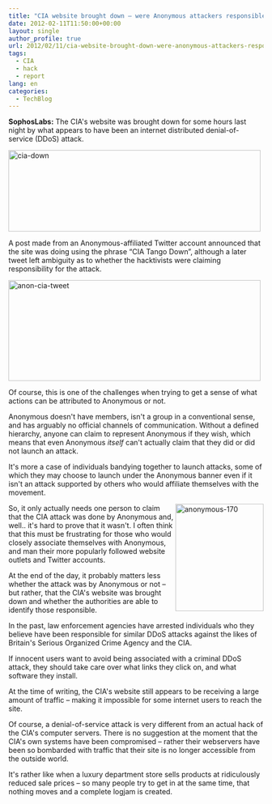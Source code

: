 ```yaml
---
title: "CIA website brought down – were Anonymous attackers responsible?"
date: 2012-02-11T11:50:00+00:00
layout: single
author_profile: true
url: 2012/02/11/cia-website-brought-down-were-anonymous-attackers-responsible/
tags:
  - CIA
  - hack
  - report
lang: en
categories: 
  - TechBlog
---
```

**SophosLabs:** The CIA's website was brought down for some hours last night by what appears to have been an internet distributed denial-of-service (DDoS) attack. 

[<img title="cia-down" border="0" alt="cia-down" src="http://lh5.ggpht.com/-SgwkBv_vBow/TzZN5_Wj5NI/AAAAAAAAErc/LWOysDWNwOA/cia-down_thumb%25255B2%25255D.jpg?imgmax=800" width="498" height="161" />](http://lh6.ggpht.com/-OYhRpfQoh4Q/TzZN2MT3jdI/AAAAAAAAErU/u_j4c7HWskE/s1600-h/cia-down%25255B4%25255D.jpg) 

A post made from an Anonymous-affiliated Twitter account announced that the site was doing using the phrase “CIA Tango Down”, although a later tweet left ambiguity as to whether the hacktivists were claiming responsibility for the attack. 

[<img title="anon-cia-tweet" border="0" alt="anon-cia-tweet" src="http://lh3.ggpht.com/-2o8AftVcUCQ/TzZOlBwkJ2I/AAAAAAAAErs/XGf4owiwRgk/anon-cia-tweet_thumb%25255B2%25255D.jpg?imgmax=800" width="498" height="199" />](http://lh5.ggpht.com/-HeFIj8mW0w0/TzZOhhaUg5I/AAAAAAAAErk/FB18GXY8DfU/s1600-h/anon-cia-tweet%25255B4%25255D.jpg) 

Of course, this is one of the challenges when trying to get a sense of what actions can be attributed to Anonymous or not. 

Anonymous doesn't have members, isn't a group in a conventional sense, and has arguably no official channels of communication. Without a defined hierarchy, anyone can claim to represent Anonymous if they wish, which means that even Anonymous _itself_ can't actually claim that they did or did not launch an attack. 

It's more a case of individuals bandying together to launch attacks, some of which they may choose to launch under the Anonymous banner even if it isn't an attack supported by others who would affiliate themselves with the movement. 

[<img title="anonymous-170" border="0" alt="anonymous-170" align="right" src="http://lh6.ggpht.com/-G0NkoWgDufw/TzZPDBOzbXI/AAAAAAAAEr8/f3SDQ0Xprw4/anonymous-170_thumb.jpg?imgmax=800" width="174" height="212" />](http://lh5.ggpht.com/-Ff5_qz0irMc/TzZOpUgZNkI/AAAAAAAAEr0/xvdTjIpSJdo/s1600-h/anonymous-170%25255B2%25255D.jpg)So, it only actually needs one person to claim that the CIA attack was done by Anonymous and, well.. it's hard to prove that it wasn't. I often think that this must be frustrating for those who would closely associate themselves with Anonymous, and man their more popularly followed website outlets and Twitter accounts. 

At the end of the day, it probably matters less whether the attack was by Anonymous or not – but rather, that the CIA's website was brought down and whether the authorities are able to identify those responsible. 

In the past, law enforcement agencies have arrested individuals who they believe have been responsible for similar DDoS attacks against the likes of Britain's Serious Organized Crime Agency and the CIA. 

If innocent users want to avoid being associated with a criminal DDoS attack, they should take care over what links they click on, and what software they install. 

At the time of writing, the CIA's website still appears to be receiving a large amount of traffic – making it impossible for some internet users to reach the site. 

Of course, a denial-of-service attack is very different from an actual hack of the CIA's computer servers. There is no suggestion at the moment that the CIA's own systems have been compromised – rather their webservers have been so bombarded with traffic that their site is no longer accessible from the outside world. 

It's rather like when a luxury department store sells products at ridiculously reduced sale prices – so many people try to get in at the same time, that nothing moves and a complete logjam is created.
